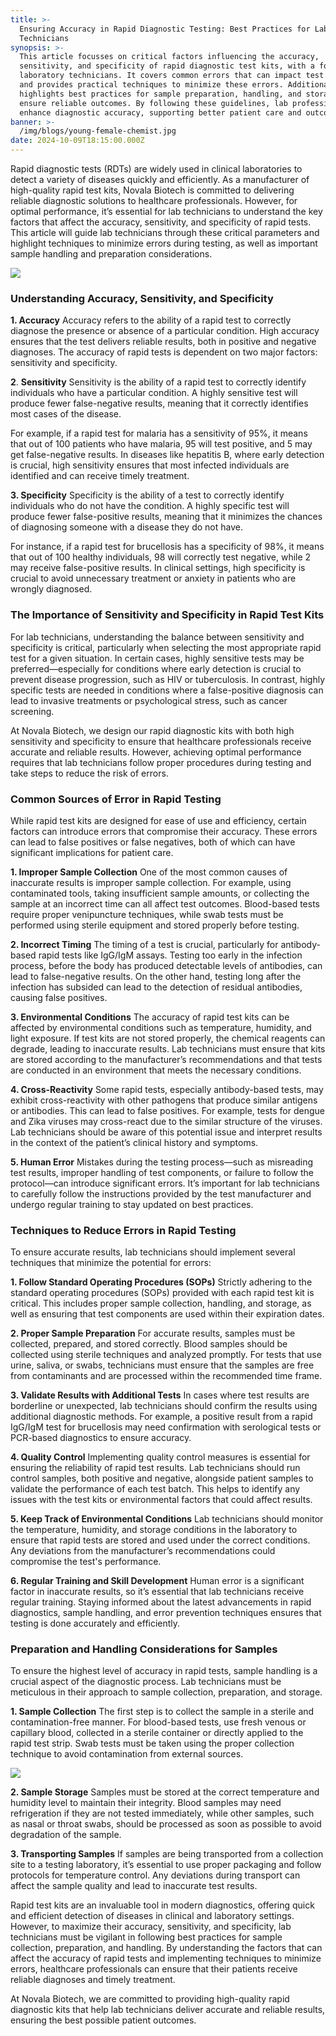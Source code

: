 ```yaml
---
title: >-
  Ensuring Accuracy in Rapid Diagnostic Testing: Best Practices for Lab
  Technicians
synopsis: >-
  This article focusses on critical factors influencing the accuracy,
  sensitivity, and specificity of rapid diagnostic test kits, with a focus on
  laboratory technicians. It covers common errors that can impact test results
  and provides practical techniques to minimize these errors. Additionally, it
  highlights best practices for sample preparation, handling, and storage to
  ensure reliable outcomes. By following these guidelines, lab professionals can
  enhance diagnostic accuracy, supporting better patient care and outcomes.
banner: >-
  /img/blogs/young-female-chemist.jpg
date: 2024-10-09T18:15:00.000Z
---
```


Rapid diagnostic tests (RDTs) are widely used in clinical laboratories to detect a variety of diseases quickly and efficiently. As a manufacturer of high-quality rapid test kits, Novala Biotech is committed to delivering reliable diagnostic solutions to healthcare professionals. However, for optimal performance, it’s essential for lab technicians to understand the key factors that affect the accuracy, sensitivity, and specificity of rapid tests. This article will guide lab technicians through these critical parameters and highlight techniques to minimize errors during testing, as well as important sample handling and preparation considerations.

![](/img/blogs/rapid-test-kit.jpg)

### Understanding Accuracy, Sensitivity, and Specificity

**1. Accuracy**
Accuracy refers to the ability of a rapid test to correctly diagnose the presence or absence of a particular condition. High accuracy ensures that the test delivers reliable results, both in positive and negative diagnoses. The accuracy of rapid tests is dependent on two major factors: sensitivity and specificity.

**2**. **Sensitivity**
Sensitivity is the ability of a rapid test to correctly identify individuals who have a particular condition. A highly sensitive test will produce fewer false-negative results, meaning that it correctly identifies most cases of the disease.

For example, if a rapid test for malaria has a sensitivity of 95%, it means that out of 100 patients who have malaria, 95 will test positive, and 5 may get false-negative results. In diseases like hepatitis B, where early detection is crucial, high sensitivity ensures that most infected individuals are identified and can receive timely treatment.

**3. Specificity**
Specificity is the ability of a test to correctly identify individuals who do not have the condition. A highly specific test will produce fewer false-positive results, meaning that it minimizes the chances of diagnosing someone with a disease they do not have.

For instance, if a rapid test for brucellosis has a specificity of 98%, it means that out of 100 healthy individuals, 98 will correctly test negative, while 2 may receive false-positive results. In clinical settings, high specificity is crucial to avoid unnecessary treatment or anxiety in patients who are wrongly diagnosed.

### The Importance of Sensitivity and Specificity in Rapid Test Kits

For lab technicians, understanding the balance between sensitivity and specificity is critical, particularly when selecting the most appropriate rapid test for a given situation. In certain cases, highly sensitive tests may be preferred—especially for conditions where early detection is crucial to prevent disease progression, such as HIV or tuberculosis. In contrast, highly specific tests are needed in conditions where a false-positive diagnosis can lead to invasive treatments or psychological stress, such as cancer screening.

At Novala Biotech, we design our rapid diagnostic kits with both high sensitivity and specificity to ensure that healthcare professionals receive accurate and reliable results. However, achieving optimal performance requires that lab technicians follow proper procedures during testing and take steps to reduce the risk of errors.

### Common Sources of Error in Rapid Testing

While rapid test kits are designed for ease of use and efficiency, certain factors can introduce errors that compromise their accuracy. These errors can lead to false positives or false negatives, both of which can have significant implications for patient care.

**1. Improper Sample Collection**
One of the most common causes of inaccurate results is improper sample collection. For example, using contaminated tools, taking insufficient sample amounts, or collecting the sample at an incorrect time can all affect test outcomes. Blood-based tests require proper venipuncture techniques, while swab tests must be performed using sterile equipment and stored properly before testing.

**2. Incorrect Timing**
The timing of a test is crucial, particularly for antibody-based rapid tests like IgG/IgM assays. Testing too early in the infection process, before the body has produced detectable levels of antibodies, can lead to false-negative results. On the other hand, testing long after the infection has subsided can lead to the detection of residual antibodies, causing false positives.

**3. Environmental Conditions**
The accuracy of rapid test kits can be affected by environmental conditions such as temperature, humidity, and light exposure. If test kits are not stored properly, the chemical reagents can degrade, leading to inaccurate results. Lab technicians must ensure that kits are stored according to the manufacturer’s recommendations and that tests are conducted in an environment that meets the necessary conditions.

**4. Cross-Reactivity**
Some rapid tests, especially antibody-based tests, may exhibit cross-reactivity with other pathogens that produce similar antigens or antibodies. This can lead to false positives. For example, tests for dengue and Zika viruses may cross-react due to the similar structure of the viruses. Lab technicians should be aware of this potential issue and interpret results in the context of the patient’s clinical history and symptoms.

**5. Human Error**
Mistakes during the testing process—such as misreading test results, improper handling of test components, or failure to follow the protocol—can introduce significant errors. It’s important for lab technicians to carefully follow the instructions provided by the test manufacturer and undergo regular training to stay updated on best practices.

### Techniques to Reduce Errors in Rapid Testing

To ensure accurate results, lab technicians should implement several techniques that minimize the potential for errors:

**1. Follow Standard Operating Procedures (SOPs)**
Strictly adhering to the standard operating procedures (SOPs) provided with each rapid test kit is critical. This includes proper sample collection, handling, and storage, as well as ensuring that test components are used within their expiration dates.

**2. Proper Sample Preparation**
For accurate results, samples must be collected, prepared, and stored correctly. Blood samples should be collected using sterile techniques and analyzed promptly. For tests that use urine, saliva, or swabs, technicians must ensure that the samples are free from contaminants and are processed within the recommended time frame.

**3. Validate Results with Additional Tests**
In cases where test results are borderline or unexpected, lab technicians should confirm the results using additional diagnostic methods. For example, a positive result from a rapid IgG/IgM test for brucellosis may need confirmation with serological tests or PCR-based diagnostics to ensure accuracy.

**4. Quality Control**
Implementing quality control measures is essential for ensuring the reliability of rapid test results. Lab technicians should run control samples, both positive and negative, alongside patient samples to validate the performance of each test batch. This helps to identify any issues with the test kits or environmental factors that could affect results.

**5. Keep Track of Environmental Conditions**
Lab technicians should monitor the temperature, humidity, and storage conditions in the laboratory to ensure that rapid tests are stored and used under the correct conditions. Any deviations from the manufacturer’s recommendations could compromise the test's performance.

**6. Regular Training and Skill Development**
Human error is a significant factor in inaccurate results, so it’s essential that lab technicians receive regular training. Staying informed about the latest advancements in rapid diagnostics, sample handling, and error prevention techniques ensures that testing is done accurately and efficiently.

### Preparation and Handling Considerations for Samples

To ensure the highest level of accuracy in rapid tests, sample handling is a crucial aspect of the diagnostic process. Lab technicians must be meticulous in their approach to sample collection, preparation, and storage.

**1. Sample Collection**
The first step is to collect the sample in a sterile and contamination-free manner. For blood-based tests, use fresh venous or capillary blood, collected in a sterile container or directly applied to the rapid test strip. Swab tests must be taken using the proper collection technique to avoid contamination from external sources.

![](</img/Screenshot 2024-10-15 203350.jpg>)

**2. Sample Storage**
Samples must be stored at the correct temperature and humidity level to maintain their integrity. Blood samples may need refrigeration if they are not tested immediately, while other samples, such as nasal or throat swabs, should be processed as soon as possible to avoid degradation of the sample.

**3. Transporting Samples**
If samples are being transported from a collection site to a testing laboratory, it’s essential to use proper packaging and follow protocols for temperature control. Any deviations during transport can affect the sample quality and lead to inaccurate test results.

Rapid test kits are an invaluable tool in modern diagnostics, offering quick and efficient detection of diseases in clinical and laboratory settings. However, to maximize their accuracy, sensitivity, and specificity, lab technicians must be vigilant in following best practices for sample collection, preparation, and handling. By understanding the factors that can affect the accuracy of rapid tests and implementing techniques to minimize errors, healthcare professionals can ensure that their patients receive reliable diagnoses and timely treatment.

At Novala Biotech, we are committed to providing high-quality rapid diagnostic kits that help lab technicians deliver accurate and reliable results, ensuring the best possible patient outcomes.
